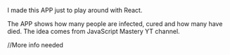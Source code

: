 I made this APP just to play around with React. 

The APP shows how many people are infected, cured and how many have died. The idea comes from JavaScript Mastery YT channel. 

//More info needed
